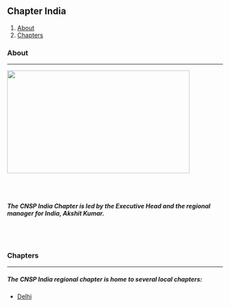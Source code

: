 ## Chapter India

 1. [About](#about)
 2. [Chapters](#chapters)


### About

-------

<img src="https://images.cnsp.codes/api/images/cnsp-india-dark.png" height="240" width="426">

<br><br>

##### The **CNSP India Chapter** is led by the Executive Head and the regional manager for India, Akshit Kumar. 

<br><br>

### Chapters

-------

##### The CNSP India regional chapter is home to several local chapters:

* [Delhi](delhi)

<br><br>